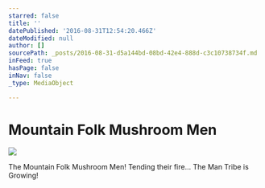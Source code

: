 ```yaml
---
starred: false
title: ''
datePublished: '2016-08-31T12:54:20.466Z'
dateModified: null
author: []
sourcePath: _posts/2016-08-31-d5a144bd-08bd-42e4-888d-c3c10738734f.md
inFeed: true
hasPage: false
inNav: false
_type: MediaObject

---
```

# Mountain Folk Mushroom Men
![](https://the-grid-user-content.s3-us-west-2.amazonaws.com/58f8020f-85d7-42cd-a090-b554ff5b0e98.jpg)

The Mountain Folk Mushroom Men! Tending their fire... The Man Tribe is Growing!